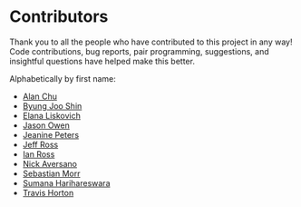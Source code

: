 # Contributors

Thank you to
all the people who have
contributed to this project
in any way!
Code contributions,
bug reports,
pair programming,
suggestions,
and insightful questions
have helped make this better.

Alphabetically by first name:

- [Alan Chu](https://github.com/thechutrain)
- [Byung Joo Shin](https://github.com/byshiny)
- [Elana Liskovich](https://github.com/EL246)
- [Jason Owen](https://jasonaowen.net/)
- [Jeanine Peters](https://github.com/j9peters)
- [Jeff Ross](https://github.com/jeffro94)
- [Ian Ross](https://github.com/ihross)
- [Nick Aversano](https://github.com/nickav)
- [Sebastian Morr](https://github.com/blinry)
- [Sumana Harihareswara](https://github.com/brainwane)
- [Travis Horton](https://www.travish.com/)
